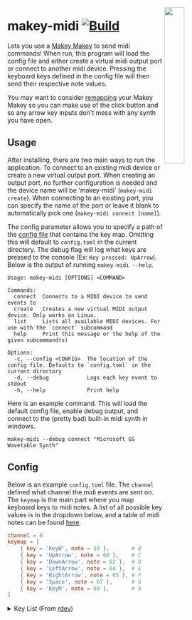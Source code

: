 <img src="https://github.com/Basicprogrammer10/makey-midi/assets/50306817/2ab4b7b1-139a-4319-b1c1-7918ae0be397" width="30%" align="right"></img>

# makey-midi [![Build](https://github.com/Basicprogrammer10/makey-midi/actions/workflows/rust.yml/badge.svg)](https://github.com/Basicprogrammer10/makey-midi/actions/workflows/rust.yml)

Lets you use a [Makey Makey](https://makeymakey.com) to send midi commands!
When run, this program will load the config file and either create a virtual midi output port or connect to another midi device.
Pressing the keyboard keys defined in the config file will then send their respective note values.

You may want to consider [remapping](https://makeymakey.com/pages/remap) your Makey Makey so you can make use of the click button and so any arrow key inputs don't mess with any synth you have open.

## Usage

After installing, there are two main ways to run the application.
To connect to an existing midi device or create a new virtual output port.
When creating an output port, no further configuration is needed and the device name will be 'makey-midi' (`makey-midi create`).
When connecting to an existing port, you can specify the name of the port or leave it blank to automatically pick one (`makey-midi connect [name]`).

The config parameter allows you to specify a path of the [config file](#config) that contains the key map.
Omitting this will default to `config.toml` in the current directory.
The debug flag will log what keys are pressed to the console (Ex: `Key pressed: UpArrow`).
Below is the output of running `makey-midi --help`.

```plain
Usage: makey-midi [OPTIONS] <COMMAND>

Commands:
  connect  Connects to a MIDI device to send events to
  create   Creates a new virtual MIDI output device. Only works on Linux.
  list     Lists all available MIDI devices. For use with the `connect` subcommand
  help     Print this message or the help of the given subcommand(s)

Options:
  -c, --config <CONFIG>  The location of the config file. Defaults to `config.toml` in the current directory
  -d, --debug            Logs each key event to stdout
  -h, --help             Print help
```

Here is an example command.
This will load the default config file, enable debug output, and connect to the (pretty bad) built-in midi synth in windows.

```shell
makey-midi --debug connect "Microsoft GS Wavetable Synth"
```

## Config

Below is an example `config.toml` file.
The `channel` defined what channel the midi events are sent on.
The `keymap` is the main part where you map keyboard keys to midi notes.
A list of all possible key values is in the dropdown below, and a table of midi notes can be found [here](https://www.inspiredacoustics.com/en/MIDI_note_numbers_and_center_frequencies).

```toml
channel = 0
keymap = [
    { key = 'KeyW', note = 59 },       # B
    { key = 'UpArrow', note = 60 },    # C
    { key = 'DownArrow', note = 62 },  # D
    { key = 'LeftArrow', note = 64 },  # E
    { key = 'RightArrow', note = 65 }, # F
    { key = 'Space', note = 67 },      # G
    { key = 'KeyM', note = 69 },       # A
]
```

<details>
<summary>Key List (From <a href="https://docs.rs/rdev/latest/rdev/enum.Key.html">rdev</a>)</summary>

- Alt
- AltGr
- Backspace
- CapsLock
- ControlLeft
- ControlRight
- Delete
- DownArrow
- End
- Escape
- F1
- F10
- F11
- F12
- F2
- F3
- F4
- F5
- F6
- F7
- F8
- F9
- Home
- LeftArrow
- MetaLeft
- MetaRight
- PageDown
- PageUp
- Return
- RightArrow
- ShiftLeft
- ShiftRight
- Space
- Tab
- UpArrow
- PrintScreen
- ScrollLock
- Pause
- NumLock
- BackQuote
- Num1
- Num2
- Num3
- Num4
- Num5
- Num6
- Num7
- Num8
- Num9
- Num0
- Minus
- Equal
- KeyQ
- KeyW
- KeyE
- KeyR
- KeyT
- KeyY
- KeyU
- KeyI
- KeyO
- KeyP
- LeftBracket
- RightBracket
- KeyA
- KeyS
- KeyD
- KeyF
- KeyG
- KeyH
- KeyJ
- KeyK
- KeyL
- SemiColon
- Quote
- BackSlash
- IntlBackslash
- KeyZ
- KeyX
- KeyC
- KeyV
- KeyB
- KeyN
- KeyM
- Comma
- Dot
- Slash
- Insert
- KpReturn
- KpMinus
- KpPlus
- KpMultiply
- KpDivide
- Kp0
- Kp1
- Kp2
- Kp3
- Kp4
- Kp5
- Kp6
- Kp7
- Kp8
- Kp9
- KpDelete
- Function

</details>
